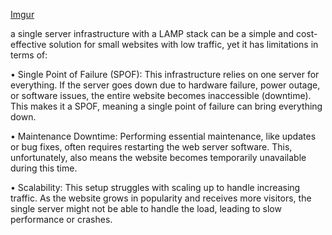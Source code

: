 [Imgur](https://imgur.com/5PR80GV)

a single server infrastructure with a LAMP stack can be a simple and cost-effective solution for small websites with low traffic, yet it has limitations in terms of:

• Single Point of Failure (SPOF):
This infrastructure relies on one server for everything. If the server goes down due to hardware failure, power outage, or software issues, the entire website becomes inaccessible (downtime). This makes it a SPOF, meaning a single point of failure can bring everything down.

• Maintenance Downtime:
Performing essential maintenance, like updates or bug fixes, often requires restarting the web server software. This, unfortunately, also means the website becomes temporarily unavailable during this time.

• Scalability:
This setup struggles with scaling up to handle increasing traffic. As the website grows in popularity and receives more visitors, the single server might not be able to handle the load, leading to slow performance or crashes.
